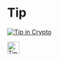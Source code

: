 # Tip
[![Tip in Crypto](https://tip.md/badge.svg)](https://tip.md/sakukurata789)

<a href="https://tip.md/sakukurata789" target="_blank" rel="noopener noreferrer">
  <img src="https://tip.md/badge.svg" alt="Tip in Crypto" height="28" />
</a>
